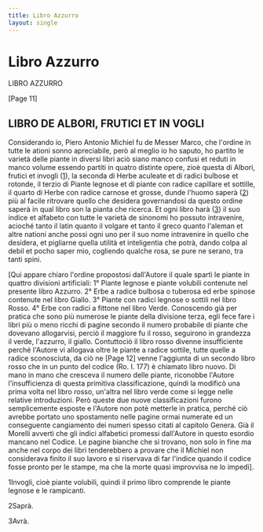 ```yaml
---
title: Libro Azzurro
layout: single
---
```


Libro Azzurro
=============

LIBRO AZZURRO

\[Page 11\]

LIBRO DE ALBORI, FRUTICI ET IN VOGLI
------------------------------------

Considerando io, Piero Antonio Michiel fu de Messer Marco, che l'ordine in tutte le ationi sonno apreciabile, però al meglio io ho saputo, ho partito le varietà delle piante in diversi libri aciò siano manco confusi et reduti in manco volume essendo partiti in quatro distinte opere, zioè questa di Albori, frutici et invogli ([1](#prN1 "1")), la seconda di Herbe aculeate et di radici bulbose et rotonde, il terzio di Piante legnose et di piante con radice capillare et sottille, il quarto di Herbe con radice carnose et grosse, dunde l'huomo saperà ([2](#prN2 "2")) più al facile ritrovare quello che desidera governandosi da questo ordine saperà in qual libro son la pianta che ricerca. Et ogni libro harà ([3](#prN3 "3")) il suo indice et alfabeto con tutte le varietà de sinonomi ho possuto intravenire, acioché tanto il latin quanto il volgare et tanto il greco quanto l'aleman et altre nationi anche possi ogni uno per il suo nome intravenire in quello che desidera, et pigliarne quella utilità et inteligentia che potrà, dando colpa al debil et pocho saper mio, cogliendo qualche rosa, se pure ne serano, tra tanti spini.

\[Qui appare chiaro l'ordine propostosi dall'Autore il quale spartì le piante in quattro divisioni artificiali: 1° Piante legnose e piante volubili contenute nel presente libro Azzurro. 2° Erbe a radice bulbosa o tuberosa ed erbe spinose contenute nel libro Giallo. 3° Piante con radici legnose o sottili nel libro Rosso. 4° Erbe con radici a fittone nel libro Verde. Conoscendo già per pratica che sono più numerose le piante della divisione terza, egli fece fare i libri più o meno ricchi di pagine secondo il numero probabile di piante che dovevano allogarvisi, perciò il maggiore fu il rosso, seguirono in grandezza il verde, l'azzurro, il giallo. Contuttociò il libro rosso divenne insufficiente perché l'Autore vi allogava oltre le piante a radice sottile, tutte quelle a radice sconosciuta, da ciò ne \[Page 12\] venne l'aggiunta di un secondo libro rosso che in un punto del codice (Ro. I. 177) è chiamato libro nuovo. Di mano in mano che cresceva il numero delle piante, riconobbe l'Autore l'insufficienza di questa primitiva classificazione, quindi la modificò una prima volta nel libro rosso, un'altra nel libro verde come si legge nelle relative introduzioni. Però queste due nuove classificazioni furono semplicemente esposte e l'Autore non potè metterle in pratica, perché ciò avrebbe portato uno spostamento nelle pagine ormai numerate ed un conseguente cangiamento dei numeri spesso citati al capitolo Genera. Già il Morelli avvertì che gli indici alfabetici promessi dall'Autore in questo esordio mancano nel Codice. Le pagine bianche che si trovano, non solo in fine ma anche nel corpo dei libri tenderebbero a provare che il Michiel non considerava finito il suo lavoro e si riservava di far l'indice quando il codice fosse pronto per le stampe, ma che la morte quasi improvvisa ne lo impedì\].

1Invogli, cioè piante volubili, quindi il primo libro comprende le piante legnose e le rampicanti.

2Saprà.

3Avrà.
